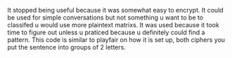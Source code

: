 It stopped being useful because it was somewhat easy to encrypt. It could be used for simple conversations but not something u want to be to classifed u would use more plaintext matrixs. 
It was used because it took time to figure out unless u praticed because u definitely could find a pattern.
This code is similar to playfair on how it is set up, both ciphers you put the sentence into groups of 2 letters.
